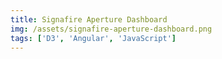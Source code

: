 ```yaml
---
title: Signafire Aperture Dashboard
img: /assets/signafire-aperture-dashboard.png
tags: ['D3', 'Angular', 'JavaScript']
---
```

